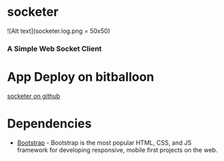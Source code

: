 # socketer

![Alt text](socketer.log.png = 50x50)
### A Simple Web Socket Client ###

# App Deploy on bitballoon
[socketer on github](http://socketer.bitballoon.com/)

# Dependencies
* [Bootstrap](http://getbootstrap.com/) - Bootstrap is the most popular HTML, CSS, and JS framework for developing responsive, mobile first projects on the web.

